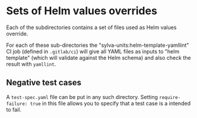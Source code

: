 # Sets of Helm values overrides

Each of the subdirectories contains a set of files used as Helm values override.

For each of these sub-directories the "sylva-units:helm-template-yamllint"
CI job (defined in `.gitlab/ci`)  will give all YAML files as inputs to
"helm template" (which will validate against the Helm schema) and also check the
result with `yamllint`.

## Negative test cases

A `test-spec.yaml` file can be put in any such directory. Setting `require-failure: true`
in this file allows you to specify that a test case is a intended to fail.
